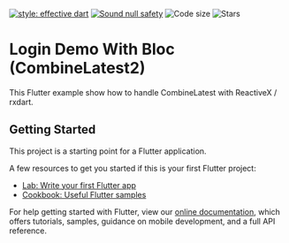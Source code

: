 [![style: effective dart](https://img.shields.io/badge/style-effective_dart-40c4ff.svg)](https://pub.dev/packages/effective_dart)
[![Sound null safety](https://img.shields.io/badge/dart-null_safety-blue?color=40c4ff&logo=dart)]()
![Code size](https://img.shields.io/github/languages/code-size/iamarnas/login_demo_with_bloc?color=gree&logo=dart)
![Stars](https://img.shields.io/github/stars/iamarnas/login_demo_with_bloc?color=yellow&logo=github)

# Login Demo With Bloc (CombineLatest2)

This Flutter example show how to handle CombineLatest with ReactiveX /
rxdart.

## Getting Started

This project is a starting point for a Flutter application.

A few resources to get you started if this is your first Flutter project:

- [Lab: Write your first Flutter app](https://flutter.dev/docs/get-started/codelab)
- [Cookbook: Useful Flutter samples](https://flutter.dev/docs/cookbook)

For help getting started with Flutter, view our
[online documentation](https://flutter.dev/docs), which offers tutorials,
samples, guidance on mobile development, and a full API reference.
